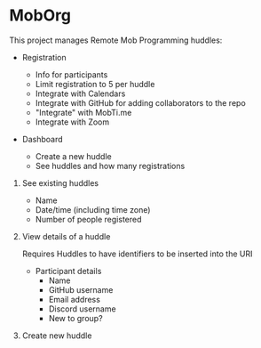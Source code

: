 # MobOrg

This project manages Remote Mob Programming huddles:

* Registration
    + Info for participants
    + Limit registration to 5 per huddle
    - Integrate with Calendars
    - Integrate with GitHub for adding collaborators to the repo
    - "Integrate" with MobTi.me
    - Integrate with Zoom

* Dashboard
    + Create a new huddle
    + See huddles and how many registrations

1. See existing huddles
    - Name
    - Date/time (including time zone)
    - Number of people registered

1. View details of a huddle
   
   Requires Huddles to have identifiers to be inserted into the URI

    - Participant details
      - Name
      - GitHub username
      - Email address 
      - Discord username
      - New to group?

1. Create new huddle